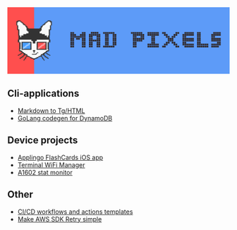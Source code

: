 <picture>
    <source media="(prefers-color-scheme: dark)" srcset="/profile/banner.png">
    <source media="(prefers-color-scheme: light)" srcset="/profile/banner.png">
    <img
        alt="MadPixels"
        src="/profile/banner.png">
</picture>

## Cli-applications
- [Markdown to Tg/HTML](https://github.com/Mad-Pixels/postify)
- [GoLang codegen for DynamoDB](https://github.com/Mad-Pixels/go-dyno)

## Device projects
- [Applingo FlashCards iOS app](https://github.com/Mad-Pixels/applingo-ios)
- [Terminal WiFi Manager](https://github.com/Mad-Pixels/wf)
- [A1602 stat monitor](https://github.com/Mad-Pixels/Graphino-1624)

## Other
- [CI/CD workflows and actions templates](https://github.com/Mad-Pixels/github-workflows)
- [Make AWS SDK Retry simple](https://github.com/Mad-Pixels/awsretry)
